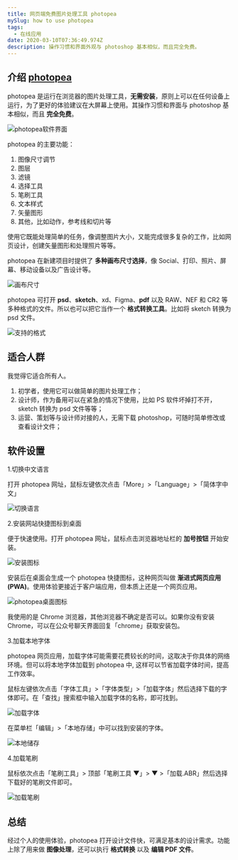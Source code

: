 ```yaml
---
title: 网页端免费图片处理工具 photopea
mySlug: how to use photopea
tags:
  - 在线应用
date: 2020-03-10T07:36:49.974Z
description: 操作习惯和界面外观与 photoshop 基本相似，而且完全免费。
---
```

## 介绍 [photopea](https://www.photopea.com/)

photopea 是运行在浏览器的图片处理工具，**无需安装**，原则上可以在任何设备上运行，为了更好的体验建议在大屏幕上使用。其操作习惯和界面与 photoshop 基本相似，而且 **完全免费**。

![photopea软件界面](https://i.loli.net/2020/03/09/or51eETMCfalYXy.png)

photopea 的主要功能：
1. 图像尺寸调节
2. 图层
3. 滤镜
4. 选择工具
5. 笔刷工具
6. 文本样式
7. 矢量图形
8. 其他，比如动作，参考线和切片等

使用它既能处理简单的任务，像调整图片大小，又能完成很多复杂的工作，比如网页设计，创建矢量图形和处理照片等等。

photopea 在新建项目时提供了 **多种画布尺寸选择**，像 Social、打印、照片、屏幕、移动设备以及广告设计等。

![画布尺寸](https://i.loli.net/2020/03/09/bkIJDNcQstgf89R.jpg)

photopea 可打开 **psd**、**sketch**、xd、Figma、**pdf** 以及 RAW、NEF 和 CR2 等多种格式的文件。所以也可以把它当作一个 **格式转换工具**。比如将 sketch 转换为 psd 文件。

![支持的格式](https://i.loli.net/2020/03/09/FZaNJGhwMyLg8qT.jpg)

## 适合人群
我觉得它适合所有人。
1. 初学者，使用它可以做简单的图片处理工作；
2. 设计师，作为备用可以在紧急的情况下使用，比如 PS 软件坏掉打不开，sketch 转换为 psd 文件等等；
3.  运营、策划等与设计师对接的人，无需下载 photoshop，可随时简单修改或查看设计文件；

## 软件设置
1.切换中文语言

打开 photopea 网址，鼠标左键依次点击「More」>「Language」>「简体字中文」

![切换语言](https://i.loli.net/2020/03/09/pcLnMDVwUYr1fio.png)

2.安装网站快捷图标到桌面

便于快速使用。打开 photopea 网址，鼠标点击浏览器地址栏的 **加号按钮** 开始安装。

![安装图标](https://i.loli.net/2020/03/09/OCj2SbrYqQK6xMs.gif)

安装后在桌面会生成一个 photopea 快捷图标，这种网页叫做 **渐进式网页应用 (PWA)**。使用体验更接近于客户端应用，但本质上还是一个网页应用。

![photopea桌面图标](https://i.loli.net/2020/03/09/cvkIRhb5nuiEotg.png)

我使用的是 Chrome 浏览器，其他浏览器不确定是否可以。如果你没有安装 Chrome，可以在公众号聊天界面回复「chrome」获取安装包。

3.加载本地字体

photopea 网页应用，加载字体可能需要花费较长的时间，这取决于你具体的网络环境。但可以将本地字体加载到 photopea 中, 这样可以节省加载字体时间，提高工作效率。

鼠标左键依次点击「字体工具」>「字体类型」>「加载字体」然后选择下载的字体即可。在「查找」搜索框中输入加载字体的名称，即可找到。

![加载字体](https://i.loli.net/2020/03/09/UpKDLxPm1FhfalR.gif)

在菜单栏「编辑」>「本地存储」中可以找到安装的字体。

![本地储存](https://i.loli.net/2020/03/09/KFV8RWpf2Pzklri.png)

4.加载笔刷

鼠标依次点击「笔刷工具」> 顶部「笔刷工具 ▼」> ▼ >「加载.ABR」然后选择下载好的笔刷文件即可。

![加载笔刷](https://i.loli.net/2020/03/09/YOdfn4LjMsxmoT9.png)

## 总结

经过个人的使用体验，photopea 打开设计文件快，可满足基本的设计需求。功能上除了用来做 **图像处理**，还可以执行 **格式转换** 以及 **编辑 PDF 文件**。
